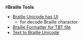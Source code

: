 #**Braille Tools**
- [Braille Unicode has UI](http://moomdate.github.io/Braille-Unicode)
    -  for decode Braille charactor 
- [Braille Formatter for TBT file](https://moomdate.github.io/brailleFormater/)
- [Text to Braille Unicode](https://moomdate.github.io/Text-to-Braille-Unicode/)

